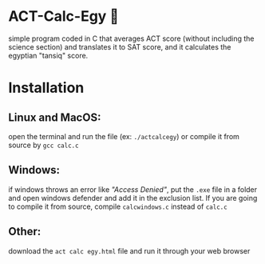 # ACT-Calc-Egy 📇
simple program coded in C that averages ACT score (without including the science section) and translates it to SAT score, and it calculates the egyptian "tansiq" score.

# Installation
## Linux and MacOS:
open the terminal and run the file (ex: `./actcalcegy`) or compile it from source by `gcc calc.c`
## Windows:
if windows throws an error like *"Access Denied"*, put the `.exe` file in a folder and open windows defender and add it in the exclusion list. If you are going to compile it from source, compile `calcwindows.c` instead of `calc.c`
## Other:
download the `act calc egy.html` file and run it through your web browser

